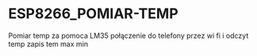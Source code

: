 # ESP8266_POMIAR-TEMP

Pomiar temp za pomoca LM35
połączenie do telefony przez wi fi i odczyt temp 
zapis tem max min 
